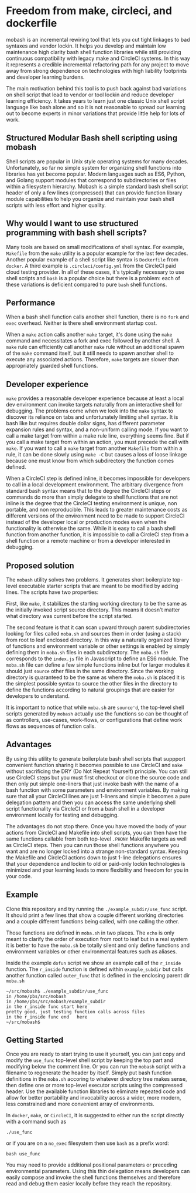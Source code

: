 # Freedom from make, circleci, and dockerfile

mobash is an incremental rewiring tool that lets you cut tight linkages
to bad syntaxes and vendor lockin. It helps you develop and maintain low
maintenance high clarity bash shell function libraries while still
providing continuous compatibility with legacy make and CircleCI systems.
In this way it represents a credible incremental refactoring path for
any project to move away from strong dependence on technologies with
high liability footprints and developer learning burdens.

The main motivation behind this tool is to push back against bad variations
on shell script that lead to vendor or tool lockin and reduce developer
learning efficiency. It takes years to learn just one classic Unix shell
script language like bash alone and so it is not reasonable to spread our
learning out to become experts in minor variations that provide little help
for lots of work.

## Structured Modular Bash shell scripting using mobash

Shell scripts are popular in Unix style operating systems for many decades.
Unfortunately, so far no simple system for organizing shell functions into
libraries has yet become popular. Modern languages such as ES6, Python, and
Golang support modules that correspond to subdirectories or files within
a filesystem hierarchy. Mobash is a simple standard bash shell script header
of only a few lines (compressed) that can provide function library module
capabilities to help you organize and maintain your bash shell scripts with
less effort and higher quality.

## Why would I want to use structured programming with bash shell scripts?

Many tools are based on small modifications of shell syntax. For example,
`Makefile` from the `make` utility is a popular example for the last few
decades. Another popular example of a shell script like syntax is `Dockerfile`
from `docker`. A third example is `.circleci/config.yml` from the CircleCI
paid cloud testing provider.  In all of these cases, it's typically necessary
to use shell scripts and `bash` is a popular choice but there is a problem:
each of these variations is deficient compared to pure `bash` shell functions.

## Performance

When a bash shell function calls another shell function, there is no `fork`
and `exec` overhead. Neither is there shell environment startup cost.

When a `make` action calls another `make` target, it's done using the `make`
command and necessitates a fork and exec followed by another shell. A `make`
rule can efficiently call another `make` rule without an additional spawn of
the `make` command itself, but it still needs to spawn another shell to
execute any associated actions. Therefore, `make` targets are slower than
appropriately guarded shell functions.

## Developer experience

`make` provides a reasonable developer experience because at least a local
dev environment can invoke targets naturally from an interactive shell for
debugging. The problems come when we look into the `make` syntax to discover
its reliance on tabs and unfortunately limiting shell syntax. It is bash like
but requires double dollar signs, has different parameter expansion rules and
syntax, and a non-uniform calling mode. If you want to call a make target
from within a make rule line, everything seems fine. But if you call a make
target from within an action, you must precede the call with `make`. If
you want to call a `make` target from another `Makefile` from within a rule,
it can be done slowly using `make -C` but causes a loss of loose linkage
because one must know from which subdirectory the function comes defined.

When a CircleCI step is defined inline, it becomes impossible for developers
to call in a local development environment. The arbitrary divergence from
standard bash syntax means that to the degree the CircleCI steps or commands
do more than simply delegate to shell functions that are not inline is the
degree that the CircleCI testing environment is unique, non portable, and
non reproducible. This leads to greater maintenance costs as different
versions of the environment need to be made to support CircleCI instead of
the developer local or production modes even when the functionality is
otherwise the same. While it is easy to call a bash shell function from
another function, it is impossible to call a CircleCI step from a shell
function or a remote machine or from a developer interested in debugging.

## Proposed solution

The `mobash` utility solves two problems. It generates short boilerplate
top-level executable starter scripts that are meant to be modified by adding
lines. The scripts have two properties:

First, like `make`, it stabilizes the starting working directory to be the same
as the initially invoked script source directory. This means it doesn't matter
what directory was current before the script started.

The second feature is that it can scan upward through parent subdirectories
looking for files called `moba.sh` and sources them in order (using a stack)
from root to leaf enclosed directory. In this way a naturally organized
library of functions and environment variable or other settings is enabled
by simply defining them in `moba.sh` files in each subdirectory. The
`moba.sh` file corresponds to the `index.js` file in Javascript to define
an ES6 module.  The `moba.sh` file can define a few simple functions inline
but for larger modules it should just `source` other files in the same
directory. Since the working directory is guaranteed to be the same as
where the `moba.sh` is placed it is the simplest possible syntax to source
the other files in the directory to define the functions according to
natural groupings that are easier for developers to understand.

It is important to notice that while `moba.sh` are `source'd`, the top-level
shell scripts generated by `mobash` actually use the functions so can be
thought of as controllers, use-cases, work-flows, or configurations that
define work flows as sequences of function calls.

## Advantages

By using this utility to generate boilerplate bash shell scripts that suppport
convenient function sharing it becomes possible to use CircleCI and `make`
without sacrificing the DRY (Do Not Repeat Yourself) principle. You can
still use CircleCI steps but you must first checkout or clone the source code
and then only put simple one-liners that just invoke bash with the name of
a bash function with some parameters and environment variables. By making
sure that all your CircleCI lines are just 1-liners and simple it becomes
a pure delegation pattern and then you can access the same underlying
shell script functionality via CircleCI or from a bash shell in a developer
environment locally for testing and debugging.

The advantages do not stop there. Once you have moved the body of your
actions from CircleCI and Makefile into shell scripts, you can then have
the same functions callable from both top-level `.PHONY` Makefile targets
as well as CircleCI steps. Then you can run those shell functions anywhere
you want and are no longer locked into a strange non-standard syntax. Keeping
the Makefile and CircleCI actions down to just 1-line delegations ensures
that your dependence and lockin to old or paid-only lockin technologies is
minimized and your learning leads to more flexibility and freedom for you
in your code.

## Example

Clone this repository and try running the `./example_subdir/use_func` script.
It should print a few lines that show a couple different working directories
and a couple different functions being called, with one calling the other.

Those functions are defined in `moba.sh` in two places. The `echo` is only
meant to clarify the order of execution from root to leaf but in a real
system it is better to have the `moba.sh` be totally silent and only define
functions and environment variables or other environmental features such as
aliases.

Inside the example `dofun` script we show an example call of the `r_inside`
function. The `r_inside` function is defined within `example_subdir` but calls
another function called `outer_func` that is defined in the enclosing parent
dir `moba.sh`

```
~/src/mobash$ ./example_subdir/use_func 
in /home/pbs/src/mobash
in /home/pbs/src/mobash/example_subdir
in the r_inside func start here
pretty good, just testing function calls across files
in the r_inside func end   here
~/src/mobash$ 
```

## Getting Started
Once you are ready to start trying to use it yourself, you can just copy
and modify the `use_func` top-level shell script by keeping the top part and
modifying below the comment line. Or you can run the `mobash` script with a
filename to regenerate the header by itself. Simply put bash function
definitions in the `moba.sh` accoring to whatever directory tree makes
sense, then define one or more top-level executor scripts using the
compressed header. Use the available function libraries to eliminate
repeated code and allow for better portability and invocability across
a wider, more modern, less constrained and more convenient array of
environments.

In `docker`, `make`, or `CircleCI`, it is suggested to either run the
script directly with a command such as
```
./use_func
```

or if you are on a `no_exec` filesystem then use `bash` as a prefix word:

```
bash use_func
```

You may need to provide additional positional parameters or preceding
environmental parameters. Using this thin delegation means developers can
easily compose and invoke the shell functions themselves and therefore
read and debug them easier locally before they reach the repository.
